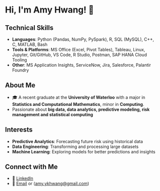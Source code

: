 # Hi, I'm Amy Hwang! 👋

## Technical Skills
- **Languages**: Python (Pandas, NumPy, PySpark), R, SQL (MySQL), C++, C, MATLAB, Bash
- **Tools & Platforms**: MS Office (Excel, Pivot Tables), Tableau, Linux, Jupyter, Git/GitHub, VS Code, R Studio, Postman, SAP HANA Cloud Tooling
- **Other**: MS Application Insights, ServiceNow, Jira, Salesforce, Palantir Foundry

## About Me
- 🎓 A recent graduate at the **University of Waterloo** with a major in **Statistics and Computational Mathematics**, minor in **Computing**.
- Passionate about **big data, data analytics, predictive modeling, risk management and statistical computing**

## Interests
- **Predictive Analytics**: Forecasting future risk using historical data
- **Data Engineering**: Transforming and processing large datasets
- **Machine Learning**: Exploring models for better predictions and insights

## Connect with Me
- 💼 [LinkedIn](https://www.linkedin.com/in/yoonkyung-amy/) 
- 📧 [Email](mailto:amy.ykhwang@gmail.com) or (amy.ykhwang@gmail.com)
